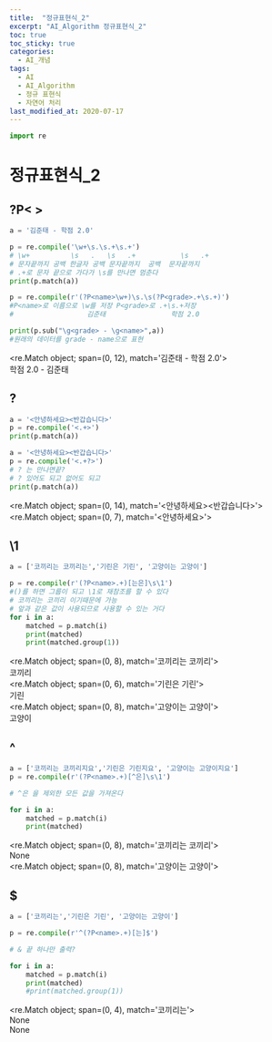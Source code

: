 ```yaml
---
title:  "정규표현식_2"
excerpt: "AI_Algorithm 정규표현식_2"
toc: true
toc_sticky: true
categories:
  - AI_개념
tags:
  - AI
  - AI_Algorithm
  - 정규 표현식
  - 자연어 처리
last_modified_at: 2020-07-17
---
```

```python
import re
```
# 정규표현식_2

## ?P< >
  
```python
a = '김준태 - 학점 2.0'

p = re.compile('\w+\s.\s.+\s.+')
# \w+          \s   .   \s   .+           \s   .+
# 문자끝까지 공백 한글자 공백 문자끝까지  공백  문자끝까지
# .+로 문자 끝으로 가다가 \s를 만나면 멈춘다
print(p.match(a))

p = re.compile(r'(?P<name>\w+)\s.\s(?P<grade>.+\s.+)')
#P<name>로 이름으로 \w를 저장 P<grade>로 .+\s.+저장
#                  김준태                학점 2.0

print(p.sub("\g<grade> - \g<name>",a))
#원래의 데이터를 grade - name으로 표현
```

<re.Match object; span=(0, 12), match='김준태 - 학점 2.0'>  
학점 2.0 - 김준태  

## ?

```python
a = '<안녕하세요><반갑습니다>'
p = re.compile('<.+>')
print(p.match(a))

a = '<안녕하세요><반갑습니다>'
p = re.compile('<.+?>')
# ? 는 만나면끝? 
# ? 있어도 되고 없어도 되고
print(p.match(a))
```

<re.Match object; span=(0, 14), match='<안녕하세요><반갑습니다>'>  
<re.Match object; span=(0, 7), match='<안녕하세요>'>  

## \1

```python
a = ['코끼리는 코끼리는','기린은 기린', '고양이는 고양이']

p = re.compile(r'(?P<name>.+)[는은]\s\1')
#()를 하면 그룹이 되고 \1로 재참조를 할 수 있다
# 코끼리는 코끼리 이기때문에 가능 
# 앞과 같은 값이 사용되므로 사용할 수 있는 거다
for i in a:
    matched = p.match(i)
    print(matched)
    print(matched.group(1))
```

<re.Match object; span=(0, 8), match='코끼리는 코끼리'>  
코끼리  
<re.Match object; span=(0, 6), match='기린은 기린'>  
기린  
<re.Match object; span=(0, 8), match='고양이는 고양이'>  
고양이  

## ^

```python
a = ['코끼리는 코끼리지요','기린은 기린지요', '고양이는 고양이지요']
p = re.compile(r'(?P<name>.+)[^은]\s\1')

# ^은 을 제외한 모든 값을 가져온다

for i in a:
    matched = p.match(i)
    print(matched)
```

<re.Match object; span=(0, 8), match='코끼리는 코끼리'>  
None  
<re.Match object; span=(0, 8), match='고양이는 고양이'>  

## $

```python
a = ['코끼리는','기린은 기린', '고양이는 고양이']

p = re.compile(r'^(?P<name>.+)[는]$')

# & 끝 하나만 출력?

for i in a:
    matched = p.match(i)
    print(matched)
    #print(matched.group(1))
```

<re.Match object; span=(0, 4), match='코끼리는'>  
None  
None  
